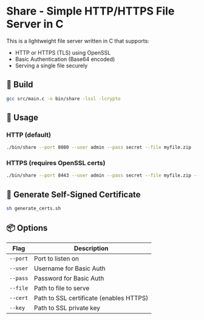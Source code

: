 # Share  - Simple HTTP/HTTPS File Server in C

This is a lightweight file server written in C that supports:
- HTTP or HTTPS (TLS) using OpenSSL
- Basic Authentication (Base64 encoded)
- Serving a single file securely

## 🔧 Build

```sh
gcc src/main.c -o bin/share -lssl -lcrypto
```

## 🚀 Usage

### HTTP (default)
```sh
./bin/share --port 8080 --user admin --pass secret --file myfile.zip
```

### HTTPS (requires OpenSSL certs)
```sh
./bin/share --port 8443 --user admin --pass secret --file myfile.zip --cert ssl/cert.pem --key ssl/key.pem
```

## 🔐 Generate Self-Signed Certificate

```sh
sh generate_certs.sh
```

## 📦 Options

| Flag      | Description                             |
|-----------|-----------------------------------------|
| `--port`  | Port to listen on                       |
| `--user`  | Username for Basic Auth                 |
| `--pass`  | Password for Basic Auth                 |
| `--file`  | Path to file to serve                   |
| `--cert`  | Path to SSL certificate (enables HTTPS) |
| `--key`   | Path to SSL private key                 |

